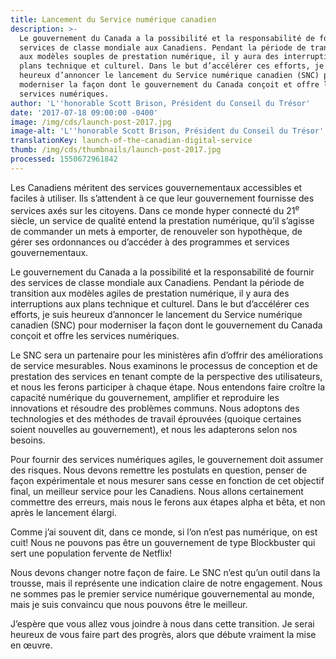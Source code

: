 ```yaml
---
title: Lancement du Service numérique canadien
description: >-
  Le gouvernement du Canada a la possibilité et la responsabilité de fournir des
  services de classe mondiale aux Canadiens. Pendant la période de transition
  aux modèles souples de prestation numérique, il y aura des interruptions aux
  plans technique et culturel. Dans le but d’accélérer ces efforts, je suis
  heureux d’annoncer le lancement du Service numérique canadien (SNC) pour
  moderniser la façon dont le gouvernement du Canada conçoit et offre les
  services numériques.
author: 'L''honorable Scott Brison, Président du Conseil du Trésor'
date: '2017-07-18 09:00:00 -0400'
image: /img/cds/launch-post-2017.jpg
image-alt: 'L''honorable Scott Brison, Président du Conseil du Trésor'
translationKey: launch-of-the-canadian-digital-service
thumb: /img/cds/thumbnails/launch-post-2017.jpg
processed: 1550672961842
---
```

Les Canadiens méritent des services gouvernementaux accessibles et faciles à utiliser. Ils s’attendent à ce que leur gouvernement fournisse des services axés sur les citoyens. Dans ce monde hyper connecté du 21<sup>e</sup> siècle, un service de qualité entend la prestation numérique, qu’il s’agisse de commander un mets à emporter, de renouveler son hypothèque, de gérer ses ordonnances ou d’accéder à des programmes et services gouvernementaux.

Le gouvernement du Canada a la possibilité et la responsabilité de fournir des services de classe mondiale aux Canadiens. Pendant la période de transition aux modèles agiles de prestation numérique, il y aura des interruptions aux plans technique et culturel. Dans le but d’accélérer ces efforts, je suis heureux d’annoncer le lancement du Service numérique canadien (SNC) pour moderniser la façon dont le gouvernement du Canada conçoit et offre les services numériques.

Le SNC sera un partenaire pour les ministères afin d’offrir des améliorations de service mesurables. Nous examinons le processus de conception et de prestation des services en tenant compte de la perspective des utilisateurs, et nous les ferons participer à chaque étape.
Nous entendons faire croître la capacité numérique du gouvernement, amplifier et reproduire les innovations et résoudre des problèmes communs. Nous adoptons des technologies et des méthodes de travail éprouvées (quoique certaines soient nouvelles au gouvernement), et nous les adapterons selon nos besoins.

Pour fournir des services numériques agiles, le gouvernement doit assumer des risques. Nous devons remettre les postulats en question, penser de façon expérimentale et nous mesurer sans cesse en fonction de cet objectif final, un meilleur service pour les Canadiens. Nous allons certainement commettre des erreurs, mais nous le ferons aux étapes alpha et bêta, et non après le lancement élargi.

Comme j’ai souvent dit, dans ce monde, si l’on n’est pas numérique, on est cuit! Nous ne pouvons pas être un gouvernement de type Blockbuster qui sert une population fervente de Netflix!

Nous devons changer notre façon de faire. Le SNC n’est qu’un outil dans la trousse, mais il représente une indication claire de notre engagement. Nous ne sommes pas le premier service numérique gouvernemental au monde, mais je suis convaincu que nous pouvons être le meilleur.

J’espère que vous allez vous joindre à nous dans cette transition. Je serai heureux de vous faire part des progrès, alors que débute vraiment la mise en œuvre.

